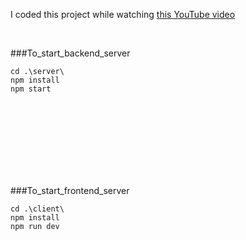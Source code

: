 

I coded this project while watching <a href="https://youtu.be/ZqEa8fTxypQ" >this YouTube video</a>

<br/>

###To_start_backend_server


`cd .\server\`
<br>
```npm install```
<br>
`npm start`


<br/>
<br/>
<br/>
<br/>
<br/>
<br/>
<br/>

###To_start_frontend_server


`cd .\client\`
<br>
`npm install`
<br>
`npm run dev`

